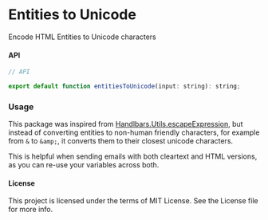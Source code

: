# Entities to Unicode

Encode HTML Entities to Unicode characters

#### API

```js
// API

export default function entitiesToUnicode(input: string): string;
```

### Usage

This package was inspired from [Handlbars.Utils.escapeExpression][inspiration], but instead of converting entities to non-human friendly characters, for example from `&` to `&amp;`, it converts them to their closest unicode characters.

This is helpful when sending emails with both cleartext and HTML versions, as you can re-use your variables across both.

#### License

This project is licensed under the terms of MIT License. See the License file for more info.

[inspiration]: https://github.com/handlebars-lang/handlebars.js/blob/6790c080c641ef2b44e663800e1794fae180977a/lib/handlebars/utils.js#L70
